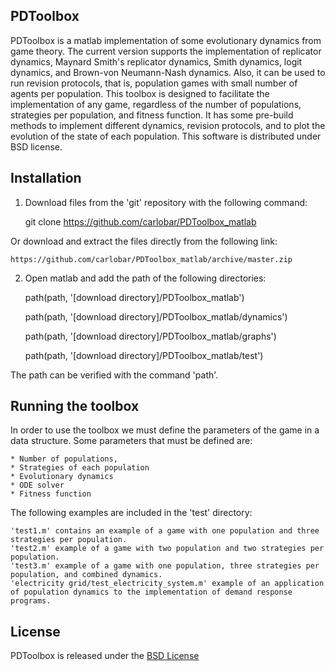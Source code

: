 ## PDToolbox


PDToolbox is a matlab implementation of some evolutionary dynamics from game theory. The current version supports the implementation of replicator dynamics, Maynard Smith's replicator dynamics, Smith dynamics, logit dynamics, and Brown-von Neumann-Nash dynamics. Also, it can be used to run revision protocols, that is, population games with small number of agents per population. This toolbox is designed to facilitate the implementation of any game, regardless of the number of populations, strategies per population, and fitness function. It has some pre-build methods to implement different dynamics, revision protocols, and to plot the evolution of the state of each population. This software is distributed under BSD license.


## Installation

1. Download files from the 'git' repository with the following command:


	git clone https://github.com/carlobar/PDToolbox_matlab


Or download and extract the files directly from the following link: 


	https://github.com/carlobar/PDToolbox_matlab/archive/master.zip


2. Open matlab and add the path of the following directories:

	path(path, '[download directory]/PDToolbox_matlab')

	path(path, '[download directory]/PDToolbox_matlab/dynamics')

	path(path, '[download directory]/PDToolbox_matlab/graphs')

	path(path, '[download directory]/PDToolbox_matlab/test')


The path can be verified with the command 'path'.


## Running the toolbox

In order to use the toolbox we must define the parameters of the game in a data structure. Some parameters that must be defined are: 

	* Number of populations, 
	* Strategies of each population
	* Evolutionary dynamics
	* ODE solver
	* Fitness function


The following examples are included in the 'test' directory:

	'test1.m' contains an example of a game with one population and three strategies per population.
	'test2.m' example of a game with two population and two strategies per population.
	'test3.m' example of a game with one population, three strategies per population, and combined dynamics.
	'electricity grid/test_electricity_system.m' example of an application of population dynamics to the implementation of demand response programs.

## License


PDToolbox is released under the [BSD License](http://opensource.org/licenses/BSD-3-Clause)

